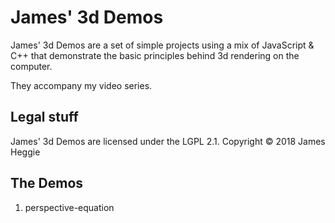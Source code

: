 James' 3d Demos
======================

James' 3d Demos are a set of simple projects using a mix of JavaScript & C++ that
demonstrate the basic principles behind 3d rendering on the computer.

They accompany my video series.

Legal stuff
-----------
James' 3d Demos are licensed under the LGPL 2.1.
Copyright &copy; 2018 James Heggie

The Demos
---------

1. perspective-equation